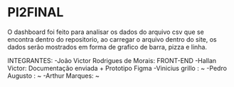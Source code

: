 # PI2FINAL
O dashboard foi feito para analisar os dados do arquivo csv que se encontra dentro do repositorio, ao carregar o arquivo dentro do site, os dados serão mostrados em forma de grafico de barra, pizza e linha.

INTEGRANTES:
-João Victor Rodrigues de Morais: FRONT-END
-Hallan Victor: Documentação enviada + Prototipo Figma
-Vinicius grillo : ~
-Pedro Augusto : ~
-Arthur Marques: ~
